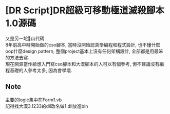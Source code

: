 # [DR Script]DR超級可移動極道滅殺腳本1.0源碼
又是另一坨💩山代碼  
8年前高中時開始做的cso腳本, 當時沒開始認真學編程和程式設計, 也不懂什麼oop什麼design pattern, 整個project基本上沒有任何架構設計, 全部都是用最笨的方法去寫.  
現在開源當作給想入門寫cso腳本和大漠腳本的人可以有個參考, 但不建議沒有編程基礎的人參考太多, 因為會學壞.

## Note
主要的logic集中在Form1.vb  
記得找大漠3.1233的dll改名做1.dll放進bin  
